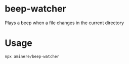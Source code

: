 # beep-watcher
Plays a beep when a file changes in the current directory

# Usage
`npx aminere/beep-watcher`
